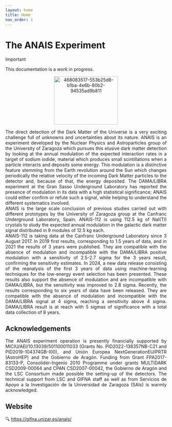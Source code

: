 ```yaml
---
layout: home
title: Home
nav_order: 1
---
```


# The ANAIS Experiment

> [!important]
> This documentation is a work in progress.
<p align="center">
<img width="200" height="150" alt="468083517-553b25d8-b1ba-4e6b-80b2-94535ad9b811" src="https://github.com/user-attachments/assets/4bc29fca-fbdc-47ac-bb25-b92a3cc70278" />
</p>


<div style="text-align: justify;">
The direct detection of the Dark Matter of the Universe is a very exciting challenge full of unknowns and uncertainties about its nature. ANAIS is an experiment developed by the Nuclear Physics and Astroparticles group of the University of Zaragoza which pursues this elusive dark matter detection by looking at the annual modulation of the expected interaction rates in a target of sodium iodide, material which produces small scintillations when a particle interacts and deposits some energy. This modulation is a distinctive feature stemming from the Earth revolution around the Sun which changes periodically the relative velocity of the incoming Dark Matter particles to the detector and, because of that, the energy deposited. The DAMA/LIBRA experiment at the Gran Sasso Underground Laboratory has reported the presence of modulation in its data with a high statistical significance; ANAIS could either confirm or refute such a signal, while helping to understand the different systematics involved.
</div>

<div style="text-align: justify;">
ANAIS is the large scale conclusion of previous studies carried out with different prototypes by the University of Zaragoza group at the Canfranc Underground Laboratory, Spain. ANAIS-112 is using 112.5 kg of NaI(Tl) crystals to study the expected annual modulation in the galactic dark matter signal distributed in 9 modules of 12.5 kg each.
</div>

<div style="text-align: justify;">
ANAIS-112 is taking data at the Canfranc Underground Laboratory since 3 August 2017. In 2019 first results, corresponding to 1.5 years of data, and in 2021 the results of 3 years were published. They are compatible with the absence of modulation and incompatible with the DAMA/LIBRA positive modulation with a sensitivity of 2.5-2.7 sigma for the 3 years result, confirming the sensitivity estimates. In 2024, a new data release consisting of the reanalysis of the first 3 years of data using machine-learning techniques for the low-energy event selection has been presented. These results also support the absence of modulation and are incompatible with DAMA/LIBRA, but the sensitivity was improved to 2.8 sigma. Recently, the results corresponding to six years of data have been released. They are compatible with the absence of modulation and incompatible with the DAMA/LIBRA signal at 4 sigma, reaching a sensitivity above 4 sigma. DAMA/LIBRA result is at reach with 5 sigmas of significance with a total data collection of 8 years.
</div>

## Acknowledgements

<div style="text-align: justify;">
The ANAIS experiment operation is presently financially supported by MICIU/AEI/10.13039/501100011033 (Grants No. PID2022-138357NB-C21 and PID2019-104374GB-I00), and Unión Europea NextGenerationEU/PRTR (AstroHEP) and the Gobierno de Aragón. Funding from Grant FPA2017-83133-P, Consolider-Ingenio 2010 Programme under grants MULTIDARK CSD2009-00064 and CPAN CSD2007-00042, the Gobierno de Aragón and the LSC Consortium made possible the setting-up of the detectors. The technical support from LSC and GIFNA staff as well as from Servicios de Apoyo a la Investigación de la Universidad de Zaragoza (SAIs) is warmly acknowledged.
</div>

## Website

<div style="text-align: justify;">
🔍 <a href="https://gifna.unizar.es/anais/" target="_blank">https://gifna.unizar.es/anais/</a>
</div>

